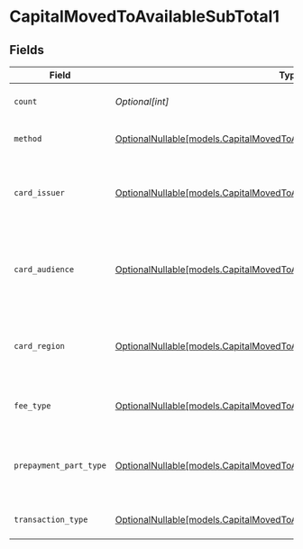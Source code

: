 # CapitalMovedToAvailableSubTotal1


## Fields

| Field                                                                                                                                          | Type                                                                                                                                           | Required                                                                                                                                       | Description                                                                                                                                    | Example                                                                                                                                        |
| ---------------------------------------------------------------------------------------------------------------------------------------------- | ---------------------------------------------------------------------------------------------------------------------------------------------- | ---------------------------------------------------------------------------------------------------------------------------------------------- | ---------------------------------------------------------------------------------------------------------------------------------------------- | ---------------------------------------------------------------------------------------------------------------------------------------------- |
| `count`                                                                                                                                        | *Optional[int]*                                                                                                                                | :heavy_minus_sign:                                                                                                                             | Number of transactions of this type                                                                                                            | 50                                                                                                                                             |
| `method`                                                                                                                                       | [OptionalNullable[models.CapitalMovedToAvailableSubTotalMethod1]](../models/capitalmovedtoavailablesubtotalmethod1.md)                         | :heavy_minus_sign:                                                                                                                             | Payment type of the transactions                                                                                                               | creditcard                                                                                                                                     |
| `card_issuer`                                                                                                                                  | [OptionalNullable[models.CapitalMovedToAvailableSubTotalCardIssuer1]](../models/capitalmovedtoavailablesubtotalcardissuer1.md)                 | :heavy_minus_sign:                                                                                                                             | In case of payments transactions with card, the card issuer will be available                                                                  | amex                                                                                                                                           |
| `card_audience`                                                                                                                                | [OptionalNullable[models.CapitalMovedToAvailableSubTotalCardAudience1]](../models/capitalmovedtoavailablesubtotalcardaudience1.md)             | :heavy_minus_sign:                                                                                                                             | In case of payments trnsactions with card, the card audience will be available.                                                                | other                                                                                                                                          |
| `card_region`                                                                                                                                  | [OptionalNullable[models.CapitalMovedToAvailableSubTotalCardRegion1]](../models/capitalmovedtoavailablesubtotalcardregion1.md)                 | :heavy_minus_sign:                                                                                                                             | In case of payments transactions with card, the card region will be available.                                                                 | domestic                                                                                                                                       |
| `fee_type`                                                                                                                                     | [OptionalNullable[models.CapitalMovedToAvailableSubTotalFeeType1]](../models/capitalmovedtoavailablesubtotalfeetype1.md)                       | :heavy_minus_sign:                                                                                                                             | Present when the transaction represents a fee.                                                                                                 | payment-fee                                                                                                                                    |
| `prepayment_part_type`                                                                                                                         | [OptionalNullable[models.CapitalMovedToAvailableSubTotalPrepaymentPartType1]](../models/capitalmovedtoavailablesubtotalprepaymentparttype1.md) | :heavy_minus_sign:                                                                                                                             | Prepayment part: fee itself, reimbursement, discount, VAT or rounding compensation.                                                            | fee                                                                                                                                            |
| `transaction_type`                                                                                                                             | [OptionalNullable[models.CapitalMovedToAvailableSubTotalTransactionType1]](../models/capitalmovedtoavailablesubtotaltransactiontype1.md)       | :heavy_minus_sign:                                                                                                                             | Represents the transaction type                                                                                                                | payment                                                                                                                                        |
